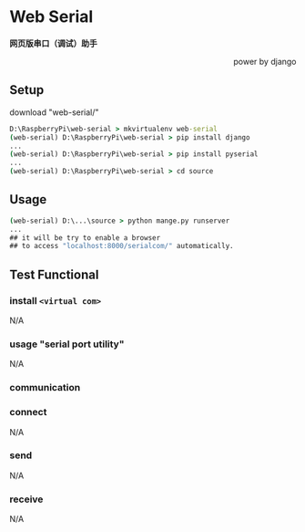 # Web Serial

**网页版串口（调试）助手**

<p align="right">power by django</p>

## Setup

download "web-serial/"

```cmd
D:\RaspberryPi\web-serial > mkvirtualenv web-serial
(web-serial) D:\RaspberryPi\web-serial > pip install django
...
(web-serial) D:\RaspberryPi\web-serial > pip install pyserial
...
(web-serial) D:\RaspberryPi\web-serial > cd source
```



## Usage

```cmd
(web-serial) D:\...\source > python mange.py runserver
...
## it will be try to enable a browser
## to access "localhost:8000/serialcom/" automatically.
```



## Test Functional

### install `<virtual com>`

N/A

### usage "serial port utility"

N/A

### communication

### connect

N/A

### send

N/A

### receive

N/A

